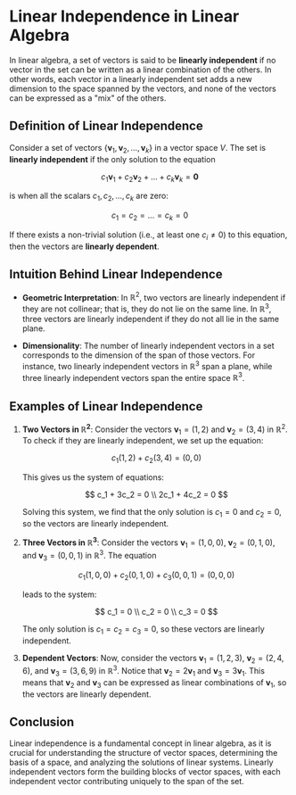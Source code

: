 # Linear Independence in Linear Algebra

In linear algebra, a set of vectors is said to be **linearly independent** if no vector in the set can be written as a linear combination of the others. In other words, each vector in a linearly independent set adds a new dimension to the space spanned by the vectors, and none of the vectors can be expressed as a "mix" of the others.

## Definition of Linear Independence

Consider a set of vectors $\{\mathbf{v}_1, \mathbf{v}_2, \dots, \mathbf{v}_k\}$ in a vector space $V$. The set is **linearly independent** if the only solution to the equation

$$
c_1\mathbf{v}_1 + c_2\mathbf{v}_2 + \dots + c_k\mathbf{v}_k = \mathbf{0}
$$

is when all the scalars $c_1, c_2, \dots, c_k$ are zero:

$$
c_1 = c_2 = \dots = c_k = 0
$$

If there exists a non-trivial solution (i.e., at least one $c_i \neq 0$) to this equation, then the vectors are **linearly dependent**.

## Intuition Behind Linear Independence

- **Geometric Interpretation**: In $\mathbb{R}^2$, two vectors are linearly independent if they are not collinear; that is, they do not lie on the same line. In $\mathbb{R}^3$, three vectors are linearly independent if they do not all lie in the same plane.

- **Dimensionality**: The number of linearly independent vectors in a set corresponds to the dimension of the span of those vectors. For instance, two linearly independent vectors in $\mathbb{R}^3$ span a plane, while three linearly independent vectors span the entire space $\mathbb{R}^3$.

## Examples of Linear Independence

1. **Two Vectors in $\mathbb{R}^2$**: Consider the vectors $\mathbf{v}_1 = (1, 2)$ and $\mathbf{v}_2 = (3, 4)$ in $\mathbb{R}^2$. To check if they are linearly independent, we set up the equation:

   $$
   c_1(1, 2) + c_2(3, 4) = (0, 0)
   $$

   This gives us the system of equations:

   $$
   c_1 + 3c_2 = 0 \\
   2c_1 + 4c_2 = 0
   $$

   Solving this system, we find that the only solution is $c_1 = 0$ and $c_2 = 0$, so the vectors are linearly independent.

2. **Three Vectors in $\mathbb{R}^3$**: Consider the vectors $\mathbf{v}_1 = (1, 0, 0)$, $\mathbf{v}_2 = (0, 1, 0)$, and $\mathbf{v}_3 = (0, 0, 1)$ in $\mathbb{R}^3$. The equation

   $$
   c_1(1, 0, 0) + c_2(0, 1, 0) + c_3(0, 0, 1) = (0, 0, 0)
   $$

   leads to the system:

   $$
   c_1 = 0 \\
   c_2 = 0 \\
   c_3 = 0
   $$

   The only solution is $c_1 = c_2 = c_3 = 0$, so these vectors are linearly independent.

3. **Dependent Vectors**: Now, consider the vectors $\mathbf{v}_1 = (1, 2, 3)$, $\mathbf{v}_2 = (2, 4, 6)$, and $\mathbf{v}_3 = (3, 6, 9)$ in $\mathbb{R}^3$. Notice that $\mathbf{v}_2 = 2\mathbf{v}_1$ and $\mathbf{v}_3 = 3\mathbf{v}_1$. This means that $\mathbf{v}_2$ and $\mathbf{v}_3$ can be expressed as linear combinations of $\mathbf{v}_1$, so the vectors are linearly dependent.

## Conclusion

Linear independence is a fundamental concept in linear algebra, as it is crucial for understanding the structure of vector spaces, determining the basis of a space, and analyzing the solutions of linear systems. Linearly independent vectors form the building blocks of vector spaces, with each independent vector contributing uniquely to the span of the set.